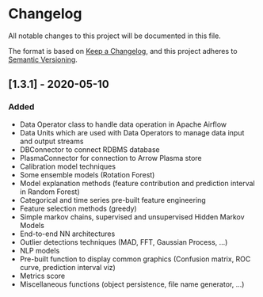 # Changelog

All notable changes to this project will be documented in this file.

The format is based on [Keep a Changelog](https://keepachangelog.com/en/1.0.0/),
and this project adheres to [Semantic Versioning](https://semver.org/spec/v2.0.0.html).

## [1.3.1] - 2020-05-10

### Added

- Data Operator class to handle data operation in Apache Airflow
- Data Units which are used with Data Operators to manage data input and output streams
- DBConnector to connect RDBMS database
- PlasmaConnector for connection to Arrow Plasma store
- Calibration model techniques
- Some ensemble models (Rotation Forest)
- Model explanation methods (feature contribution and prediction interval in Random Forest)
- Categorical and time series pre-built feature engineering
- Feature selection methods (greedy)
- Simple markov chains, supervised and unsupervised Hidden Markov Models
- End-to-end NN architectures
- Outlier detections techniques (MAD, FFT, Gaussian Process, ...)
- NLP models
- Pre-built function to display common graphics (Confusion matrix, ROC curve, prediction interval viz)
- Metrics score
- Miscellaneous functions (object persistence,  file name generator, ...)